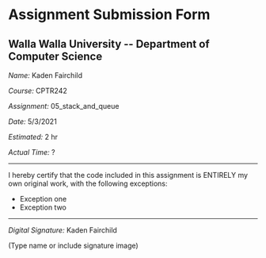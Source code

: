 # Assignment Submission Form

## Walla Walla University -- Department of Computer Science

_Name:_ Kaden Fairchild

_Course:_ CPTR242

_Assignment:_ 05_stack_and_queue

_Date:_ 5/3/2021

_Estimated:_ 2 hr

_Actual Time:_ ?

---

I hereby certify that the code included in this assignment is ENTIRELY my own original work, with the following exceptions:

* Exception one
* Exception two

---

_Digital Signature:_ Kaden Fairchild

(Type name or include signature image)
